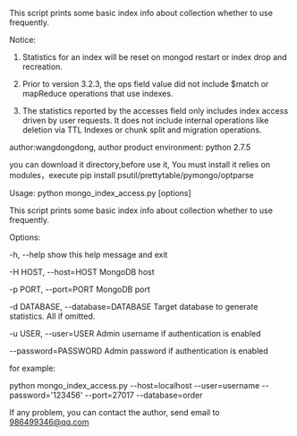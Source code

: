 This script prints some basic index info about collection whether to use frequently.

Notice:
1. Statistics for an index will be reset on mongod restart or index drop and recreation.

2. Prior to version 3.2.3, the ops field value did not include $match or mapReduce operations that use indexes.

3. The statistics reported by the accesses field only includes index access driven by user requests. It does not include internal operations like deletion via TTL Indexes or chunk split and migration operations.

author:wangdongdong, author product environment: python 2.7.5

you can download it directory,before use it, You must install it relies on modules，execute pip install psutil/prettytable/pymongo/optparse

Usage: python mongo_index_access.py [options]

This script prints some basic index info about collection whether to use
frequently.

Options:

  -h, --help            show this help message and exit
  
  -H HOST, --host=HOST  MongoDB host
  
  -p PORT, --port=PORT  MongoDB port
  
  -d DATABASE, --database=DATABASE
                        Target database to generate statistics. All if
                        omitted.
                        
  -u USER, --user=USER  Admin username if authentication is enabled
  
  --password=PASSWORD   Admin password if authentication is enabled
  
for example:

python mongo_index_access.py --host=localhost --user=username --password='123456' --port=27017 --database=order

If any problem, you can contact the author, send email to 986499346@qq.com
